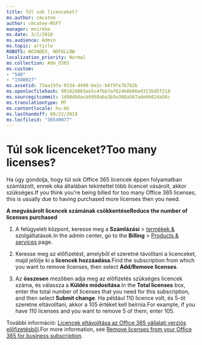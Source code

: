 ```yaml
---
title: Túl sok licenceket?
ms.author: cmcatee
author: cmcatee-MSFT
manager: mnirkhe
ms.date: 3/2/2018
ms.audience: Admin
ms.topic: article
ROBOTS: NOINDEX, NOFOLLOW
localization_priority: Normal
ms.collection: Adm_O365
ms.custom:
- "540"
- "1500027"
ms.assetid: 73aa19fa-9334-4499-be2c-b6f9fe7b7b2b
ms.openlocfilehash: 99102d883ae5c4fbb7af624b0b06e0313bd5f218
ms.sourcegitcommit: 1d98db8acb9959aba3b5e308a567ade6b62da56c
ms.translationtype: MT
ms.contentlocale: hu-HU
ms.lasthandoff: 08/22/2019
ms.locfileid: "36549077"
---
```

# <a name="too-many-licenses"></a><span data-ttu-id="311c6-102">Túl sok licenceket?</span><span class="sxs-lookup"><span data-stu-id="311c6-102">Too many licenses?</span></span>

<span data-ttu-id="311c6-103">Ha úgy gondolja, hogy túl sok Office 365 licencek éppen folyamatban számlázott, ennek oka általában tekintettel több licencet vásárolt, akkor szükséges.</span><span class="sxs-lookup"><span data-stu-id="311c6-103">If you think you're being billed for too many Office 365 licenses, this is usually due to having purchased more licenses then you need.</span></span>
  
<span data-ttu-id="311c6-104">**A megvásárolt licencek számának csökkentése**</span><span class="sxs-lookup"><span data-stu-id="311c6-104">**Reduce the number of licenses purchased**</span></span>
  
1. <span data-ttu-id="311c6-105">A felügyeleti központ, keresse meg a **Számlázási** \> [termékek &](https://go.microsoft.com/fwlink/p/?linkid=842054) szolgáltatások.</span><span class="sxs-lookup"><span data-stu-id="311c6-105">In the admin center, go to the **Billing** \> [Products & services](https://go.microsoft.com/fwlink/p/?linkid=842054) page.</span></span>

2. <span data-ttu-id="311c6-106">Keresse meg az előfizetést, amelyből el szeretné távolítani a licenceket, majd jelölje ki a **licencek hozzáadása**.</span><span class="sxs-lookup"><span data-stu-id="311c6-106">Find the subscription from which you want to remove licenses, then select **Add/Remove licenses**.</span></span>

3. <span data-ttu-id="311c6-107">Az **összesen** mezőben adja meg az előfizetés szükséges licencek száma, és válassza a **Küldés módosítása**.</span><span class="sxs-lookup"><span data-stu-id="311c6-107">In the **Total licenses** box, enter the total number of licenses that you need for this subscription, and then select **Submit change**.</span></span> <span data-ttu-id="311c6-108">Ha például 110 licence volt, és 5-öt szeretne eltávolítani, akkor a 105 értéket kell beírnia.</span><span class="sxs-lookup"><span data-stu-id="311c6-108">For example, if you have 110 licenses and you want to remove 5 of them, enter 105.</span></span>

<span data-ttu-id="311c6-109">További információ: [Licencek eltávolítása az Office 365 vállalati verziós előfizetésből](https://docs.microsoft.com/office365/admin/subscriptions-and-billing/remove-licenses-from-subscription).</span><span class="sxs-lookup"><span data-stu-id="311c6-109">For more information, see [Remove licenses from your Office 365 for business subscription](https://docs.microsoft.com/office365/admin/subscriptions-and-billing/remove-licenses-from-subscription).</span></span>